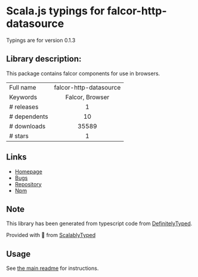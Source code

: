 
# Scala.js typings for falcor-http-datasource

Typings are for version 0.1.3

## Library description:
This package contains falcor components for use in browsers.

|                    |                 |
| ------------------ | :-------------: |
| Full name          | falcor-http-datasource |
| Keywords           | Falcor, Browser |
| # releases         | 1 |
| # dependents       | 10 |
| # downloads        | 35589 |
| # stars            | 1 |

## Links
- [Homepage](https://github.com/Netflix/falcor-http-datasource)
- [Bugs](https://github.com/Netflix/falcor-http-datasource/issues)
- [Repository](https://github.com/Netflix/falcor-http-datasource)
- [Npm](https://www.npmjs.com/package/falcor-http-datasource)
    


## Note
This library has been generated from typescript code from [DefinitelyTyped](https://definitelytyped.org).

Provided with :purple_heart: from [ScalablyTyped](https://github.com/oyvindberg/ScalablyTyped)

## Usage
See [the main readme](../../readme.md) for instructions.


